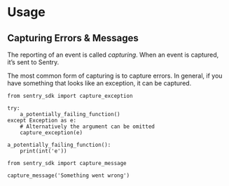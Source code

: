 # Usage

## Capturing Errors & Messages
The reporting of an event is called *capturing*. When an event is captured, it’s sent to Sentry. 

The most common form of capturing is to capture errors. In general, if you have something that looks like an exception, it can be captured.


```
from sentry_sdk import capture_exception

try:
    a_potentially_failing_function()
except Exception as e:
    # Alternatively the argument can be omitted
    capture_exception(e)
    
a_potentially_failing_function():
	print(int('e'))
```


```
from sentry_sdk import capture_message

capture_message('Something went wrong')
```